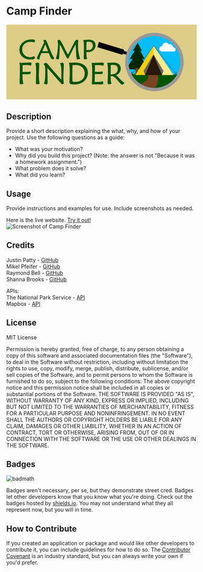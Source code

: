 # Camp Finder
![Camp Finder Logo](./assets/images/camp_finder_horizontal_with_bg.jpg)

## Description

Provide a short description explaining the what, why, and how of your project. Use the following questions as a guide:

- What was your motivation?
- Why did you build this project? (Note: the answer is not "Because it was a homework assignment.")
- What problem does it solve?
- What did you learn?

## Usage

Provide instructions and examples for use. Include screenshots as needed.

Here is the live website. [Try it out!](https://justinpatty.github.io/camp-finder/) <br/>
![Screenshot of Camp Finder](./assets/images/camp_finder_screenshot.png)

## Credits

Justin Patty - [GitHub](https://github.com/justinpatty) <br/>
Mikel Pfeifer - [GitHub](https://github.com/mdpfeifer1) <br/>
Raymond Bell - [GitHub](https://github.com/G6-2Flyy) <br/>
Shanna Brooks - [GitHub](https://github.com/shanna-not-shawna) <br/>

APIs: <br/>
The National Park Service - [API](https://www.nps.gov/subjects/developer/index.htm) <br/>
Mapbox - [API](https://docs.mapbox.com/api/overview/)


## License
MIT License

Permission is hereby granted, free of charge, to any person obtaining a copy
of this software and associated documentation files (the "Software"), to deal
in the Software without restriction, including without limitation the rights
to use, copy, modify, merge, publish, distribute, sublicense, and/or sell
copies of the Software, and to permit persons to whom the Software is
furnished to do so, subject to the following conditions:
The above copyright notice and this permission notice shall be included in all
copies or substantial portions of the Software.
THE SOFTWARE IS PROVIDED "AS IS", WITHOUT WARRANTY OF ANY KIND, EXPRESS OR
IMPLIED, INCLUDING BUT NOT LIMITED TO THE WARRANTIES OF MERCHANTABILITY,
FITNESS FOR A PARTICULAR PURPOSE AND NONINFRINGEMENT. IN NO EVENT SHALL THE
AUTHORS OR COPYRIGHT HOLDERS BE LIABLE FOR ANY CLAIM, DAMAGES OR OTHER
LIABILITY, WHETHER IN AN ACTION OF CONTRACT, TORT OR OTHERWISE, ARISING FROM,
OUT OF OR IN CONNECTION WITH THE SOFTWARE OR THE USE OR OTHER DEALINGS IN THE
SOFTWARE.

## Badges

![badmath](https://img.shields.io/github/languages/top/lernantino/badmath)

Badges aren't necessary, per se, but they demonstrate street cred. Badges let other developers know that you know what you're doing. Check out the badges hosted by [shields.io](https://shields.io/). You may not understand what they all represent now, but you will in time.

## How to Contribute

If you created an application or package and would like other developers to contribute it, you can include guidelines for how to do so. The [Contributor Covenant](https://www.contributor-covenant.org/) is an industry standard, but you can always write your own if you'd prefer.